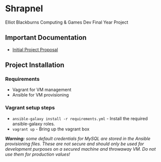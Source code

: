 # Shrapnel

Elliot Blackburns Computing & Games Dev Final Year Project

## Important Documentation

* [Initial Project Proposal](./docs/proposal.md)

## Project Installation

### Requirements

* Vagrant for VM management
* Ansible for VM provisioning

### Vagrant setup steps

* `ansible-galaxy install -r requirements.yml` - Install the required ansible-galaxy roles.
* `vagrant up` - Bring up the vagrant box

_**Warning:** some default credentials for MySQL are stored in the Ansible provisioning files. These are not secure and should only be used for development purposes on a secured machine and throwaway VM. Do not use them for production values!_
